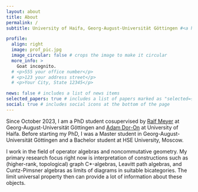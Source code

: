 ```yaml
---
layout: about
title: About
permalink: /
subtitle: University of Haifa, Georg-August-Universität Göttingen #<a href='#'>University of Haifa</a>. Address. Contacts. Moto. Etc.

profile:
  align: right
  image: prof_pic.jpg
  image_circular: false # crops the image to make it circular
  more_info: > 
    Goat incognito.
  # <p>555 your office number</p>
  # <p>123 your address street</p>
  # <p>Your City, State 12345</p>

news: false # includes a list of news items
selected_papers: true # includes a list of papers marked as "selected={true}"
social: true # includes social icons at the bottom of the page
---
```


Since October 2023, I am a PhD student cosupervised by <a href='https://www.uni-math.gwdg.de/rameyer/website/'>Ralf Meyer</a> at Georg-August-Universität Göttingen and <a href='https://adoronmath.wordpress.com/'>Adam Dor-On</a> at University of Haifa.
Before starting my PhD, I was a Master student in Georg-August-Universität Göttingen and a Bachelor student at HSE University, Moscow.

I work in the field of operator algebras and noncommutative geometry. My primary research focus right now is interpretation of constructions such as (higher-rank, topological) graph C*-algebras, Leavitt path algebras, and Cuntz-Pimsner algebras as limits of diagrams in suitable bicategories. The limit universal property then can provide a lot of information about these objects.

<!-- Write your biography here. Tell the world about yourself. Link to your favorite [subreddit](http://reddit.com). You can put a picture in, too. The code is already in, just name your picture `prof_pic.jpg` and put it in the `img/` folder.

Put your address / P.O. box / other info right below your picture. You can also disable any of these elements by editing `profile` property of the YAML header of your `_pages/about.md`. Edit `_bibliography/papers.bib` and Jekyll will render your [publications page](/al-folio/publications/) automatically.

Link to your social media connections, too. This theme is set up to use [Font Awesome icons](https://fontawesome.com/) and [Academicons](https://jpswalsh.github.io/academicons/), like the ones below. Add your Facebook, Twitter, LinkedIn, Google Scholar, or just disable all of them. -->
